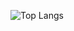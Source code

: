 ![Top Langs](https://github-readme-stats.vercel.app/api/top-langs/?username=AnishK05&size_weight=0.5&count_weight=0.5)
